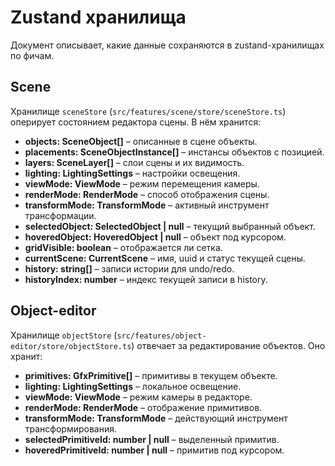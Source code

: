 # Zustand хранилища

Документ описывает, какие данные сохраняются в zustand-хранилищах по фичам.

## Scene
Хранилище `sceneStore` (`src/features/scene/store/sceneStore.ts`) оперирует состоянием редактора сцены. В нём хранится:
- **objects: SceneObject[]** – описанные в сцене объекты.
- **placements: SceneObjectInstance[]** – инстансы объектов с позицией.
- **layers: SceneLayer[]** – слои сцены и их видимость.
- **lighting: LightingSettings** – настройки освещения.
- **viewMode: ViewMode** – режим перемещения камеры.
- **renderMode: RenderMode** – способ отображения сцены.
- **transformMode: TransformMode** – активный инструмент трансформации.
- **selectedObject: SelectedObject | null** – текущий выбранный объект.
- **hoveredObject: HoveredObject | null** – объект под курсором.
- **gridVisible: boolean** – отображается ли сетка.
- **currentScene: CurrentScene** – имя, uuid и статус текущей сцены.
- **history: string[]** – записи истории для undo/redo.
- **historyIndex: number** – индекс текущей записи в history.

## Object-editor
Хранилище `objectStore` (`src/features/object-editor/store/objectStore.ts`) отвечает за редактирование объектов. Оно хранит:
- **primitives: GfxPrimitive[]** – примитивы в текущем объекте.
- **lighting: LightingSettings** – локальное освещение.
- **viewMode: ViewMode** – режим камеры в редакторе.
- **renderMode: RenderMode** – отображение примитивов.
- **transformMode: TransformMode** – действующий инструмент трансформирования.
- **selectedPrimitiveId: number | null** – выделенный примитив.
- **hoveredPrimitiveId: number | null** – примитив под курсором.
